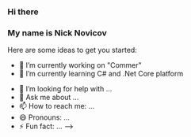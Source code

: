 ### Hi there

### My name is Nick Novicov

Here are some ideas to get you started:

- 🔭 I’m currently working on "Commer"
- 🌱 I’m currently learning C# and .Net Core platform
<!-- - 👯 I’m looking to collaborate on ... !-->
- 🤔 I’m looking for help with ...
- 💬 Ask me about ...
- 📫 How to reach me: ...
- 😄 Pronouns: ...
- ⚡ Fun fact: ...
-->
